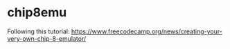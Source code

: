 # chip8emu

Following this tutorial: https://www.freecodecamp.org/news/creating-your-very-own-chip-8-emulator/
